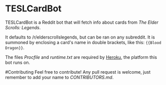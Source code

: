 # TESLCardBot
TESLCardBot is a Reddit bot that will fetch info about cards from _The Elder Scrolls: Legends_.

It defaults to /r/elderscrollslegends, but can be ran on any subreddit. It is summoned by enclosing a card's name in double brackets, like this: `{{Blood Dragon}}`.

The files _Procfile_ and _runtime.txt_ are required by [Heroku](https://dashboard.heroku.com/), the platform this bot runs on.

#Contributing
Feel free to contribute! Any pull request is welcome, just remember to add your name to *CONTRIBUTORS.md*.